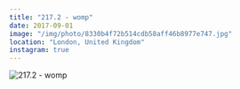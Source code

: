 ```yaml
---
title: "217.2 - womp"
date: 2017-09-01
image: "/img/photo/8330b4f72b514cdb58aff46b8977e747.jpg"
location: "London, United Kingdom"
instagram: true
---
```


![217.2 - womp](/img/photo/8330b4f72b514cdb58aff46b8977e747.jpg)
